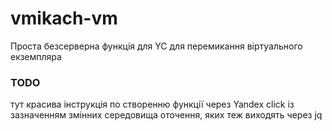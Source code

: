 # vmikach-vm
Проста безсерверна функція для YC для перемикання віртуального екземпляра
### TODO
тут красива інструкція по створенню функції через Yandex click із зазначенням змінних середовища оточення, яких теж виходять через jq
